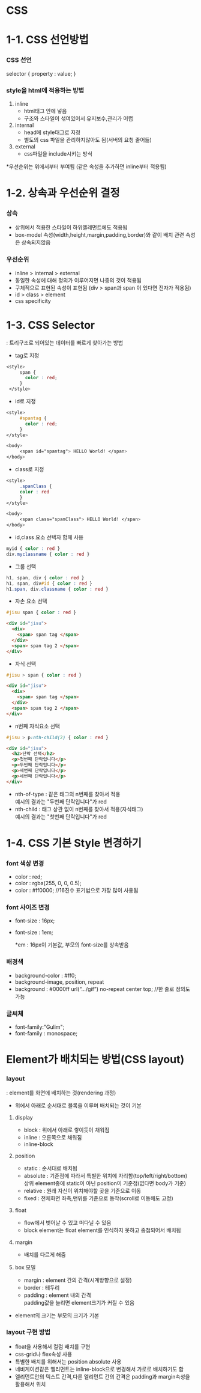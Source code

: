 # CSS
# 1-1. CSS 선언방법

### CSS 선언
selector { property : value; }

### style을 html에 적용하는 방법
1. inline
   - html태그 안에 넣음
    - 구조와 스타일이 섞여있어서 유지보수,관리가 어렵
2. internal
    - head에 style태그로 지정
   - 별도의 css 파일을 관리하지않아도 됨(서버의 요청 줄어듦)
3. external
   - css파일을 include시키는 방식  
   
*우선순위는 위에서부터 부여됨 (같은 속성을 추가하면 inline부터 적용됨)

# 1-2. 상속과 우선순위 결정

### 상속
- 상위에서 적용한 스타일이 하위엘레먼트에도 적용됨
- box-model 속성(width,height,margin,padding,border)와 같이 배치 관련 속성은 상속되지않음

### 우선순위
- inline > internal > external
- 동일한 속성에 대해 정의가 이루어지면 나중의 것이 적용됨
- 구체적으로 표현된 속성이 표현됨 (div > span과 span 이 있다면 전자가 적용됨)
- id > class > element
- css specificity

# 1-3. CSS Selector
: 트리구조로 되어있는 데이터를 빠르게 찾아가는 방법
- tag로 지정
```css
<style>
     span {
       color : red;
     }
 </style>
 ```
 
- id로 지정
```css
<style>
     #spantag {
       color : red;
     }
</style>

<body>
     <span id="spantag"> HELLO World! </span>
</body>
```

- class로 지정
```css
<style>
     .spanClass {
     color : red
     }
</style>

<body>
     <span class="spanClass"> HELLO World! </span>
</body>
```

- id,class 요소 선택자 함께 사용
```css
myid { color : red }
div.myclassname { color : red }
```

- 그룹 선택
```css
h1, span, div { color : red }
h1, span, div#id { color : red }
h1.span, div.classname { color : red }
```

- 자손 요소 선택
```css
#jisu span { color : red }
```
```html
<div id="jisu">
  <div>
    <span> span tag </span>
  </div>
  <span> span tag 2 </span>
</div>
```
- 자식 선택
```css
#jisu > span { color : red }
```
```html
<div id="jisu">
  <div>
    <span> span tag </span>
  </div>
  <span> span tag 2 </span>
</div>
```
- n번째 자식요소 선택
```css
#jisu > p:nth-child(2) { color : red }
```
```html
<div id="jisu">
  <h2>단락 선택</h2>
  <p>첫번째 단락입니다</p>
  <p>두번째 단락입니다</p>
  <p>세번째 단락입니다</p>
  <p>네번째 단락입니다</p>
</div>
```
- nth-of-type : 같은 태그의 n번째를 찾아서 적용  
   예시의 결과는 "두번째 단락입니다"가 red
- nth-child : 태그 상관 없이 n번째를 찾아서 적용(자식태그)  
  예시의 결과는 "첫번째 단락입니다"가 red
  
# 1-4. CSS 기본 Style 변경하기
### font 색상 변경
- color : red;
- color : rgba(255, 0, 0, 0.5);
- color : #ff0000;   //16진수 표기법으로 가장 많이 사용됨

### font 사이즈 변경
- font-size : 16px;
- font-size : 1em;  
  
  *em : 16px이 기본값, 부모의 font-size를 상속받음

### 배경색
- background-color : #ff0;
- background-image, position, repeat 
- background : #0000ff url(“.../gif”) no-repeat center top; //한 줄로 정의도 가능

### 글씨체
- font-family:"Gulim";
- font-family : monospace;

# Element가 배치되는 방법(CSS layout)

### layout
: element를 화면에 배치하는 것(rendering 과정)
- 위에서 아래로 순서대로 블록을 이루며 배치되는 것이 기본

1. display
    - block : 위에서 아래로 쌓이듯이 채워짐
    - inline : 오른쪽으로 채워짐
    - inline-block
2. position
    - static : 순서대로 배치됨
    - absolute : 기준점에 따라서 특별한 위치에 자리함(top/left/right/bottom)  
                 상위 element중에 static이 아닌 position이 기준점(없다면 body가 기준)
    - relative : 원래 자신이 위치해야할 곳을 기준으로 이동
    - fixed : 전체화면 좌측,맨위를 기준으로 동작(scroll로 이동해도 고정)
3. float
    - flow에서 벗어날 수 있고 떠다닐 수 있음
    - block element는 float element를 인식하지 못하고 중첩되어서 배치됨
4. margin
    - 배치를 다르게 해줌
    
5. box 모델
    - margin : element 간의 간격(시계방향으로 설정)
    - border : 테두리
    - padding : element 내의 간격  
                padding값을 늘리면 element크기가 커질 수 있음

* element의 크기는 부모의 크기가 기본

### layout 구현 방법
- float을 사용해서 컬럼 배치를 구현
- css-grid나 flex속성 사용
- 특별한 배치를 위해서는 position absolute 사용
- 네비게이션같은 엘리먼트는 inline-block으로 변경해서 가로로 배치하기도 함
- 엘리먼트안의 텍스트 간격,다른 엘리먼트 간의 간격은 padding과 margin속성을 활용해서 위치
